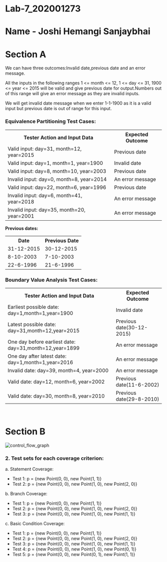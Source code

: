 # Lab-7_202001273

# Name - Joshi Hemangi Sanjaybhai
# Section A

We can have three outcomes:Invalid date,previous date and an error message.

All the inputs in the following ranges 1 <= month <= 12, 1 <= day <= 31, 1900 <= year <= 2015 will be valid and give previous date for output.Numbers out of this range will give an error message as they are invalid inputs.

We will get invalid date message when we enter 1-1-1900 as it is a valid input but previous date is out of range for this input.

### Equivalence Partitioning Test Cases:
<table>
  <tr>
    <th>Tester Action and Input Data</th>
    <th>Expected Outcome</th>
  </tr>
  <tr>
    <td>Valid input: day=31, month=12, year=2015</td>
    <td>Previous date</td>
  </tr>
  <tr>
    <td>Valid input: day=1, month=1, year=1900</td>
    <td>Invalid date</td>
  </tr>
  <tr>
    <td>Valid input: day=8, month=10, year=2003</td>
    <td>Previous date</td>
  </tr>
  <tr>
    <td>Invalid input: day=0, month=8, year=2014</td>
    <td>An error message</td>
  </tr>
  <tr>
    <td>Valid input: day=22, month=6, year=1996</td>
    <td>Previous date</td>
  </tr>
  <tr>
    <td>Invalid input: day=6, month=41, year=2018</td>
    <td>An error message</td>
  </tr>
  <tr>
    <td>Invalid input: day=35, month=20, year=2001</td>
    <td>An error message</td>
  </tr>
</table>

<b>Previous dates:</b>
<table>
  <tr>
    <th>Date</th>
    <th>Previous Date</th>
  </tr>
  <tr>
    <td>31-12-2015</td>
    <td>30-12-2015</td>
  </tr>
  <tr>
    <td>8-10-2003</td>
    <td>7-10-2003</td>
  </tr>
  <tr>
    <td>22-6-1996</td>
    <td>21-6-1996</td>
  </tr>
</table>


### Boundary Value Analysis Test Cases:

<table>
  <tr>
    <th>Tester Action and Input Data</th>
    <th>Expected Outcome</th>
  </tr>
  <tr>
    <td> Earliest possible date: day=1,month=1,year=1900</td>
    <td>Invalid date</td>
  </tr>
  <tr>
    <td>Latest possible date: day=31,month=12,year=2015</td>
    <td>Previous date(30-12-2015)</td>
  </tr>
  <tr>
    <td>One day before earliest date: day=31,month=12,year=1899</td>
    <td>An error message</td>
  </tr>
  <tr>
    <td>One day after latest date: day=1,month=1,year=2016</td>
    <td>An error message</td>
  </tr>
  <tr>
    <td>Invalid date: day=39, month=4, year=2000</td>
    <td>An error message</td>
  </tr>
  <tr>
    <td>Valid date: day=12, month=6, year=2002</td>
    <td>Previous date(11-6-2002)</td>
  </tr>
  <tr>
    <td>Valid date: day=30, month=8, year=2010</td>
    <td>Previous date(29-8-2010)</td>
  </tr>
</table>
</br>

# Section B

![control_flow_graph](https://user-images.githubusercontent.com/75674184/232739432-805ebb7e-dbeb-4a9c-9d06-8a66fcb4cfe2.png)

### 2. Test sets for each coverage criterion:

a. Statement Coverage:
- Test 1: p = {new Point(0, 0), new Point(1, 1)}
- Test 2: p = {new Point(0, 0), new Point(1, 0), new Point(2, 0)}

b. Branch Coverage:
- Test 1: p = {new Point(0, 0), new Point(1, 1)}
- Test 2: p = {new Point(0, 0), new Point(1, 0), new Point(2, 0)}
- Test 3: p = {new Point(0, 0), new Point(1, 0), new Point(1, 1)}

c. Basic Condition Coverage:
- Test 1: p = {new Point(0, 0), new Point(1, 1)}
- Test 2: p = {new Point(0, 0), new Point(1, 0), new Point(2, 0)}
- Test 3: p = {new Point(0, 0), new Point(1, 0), new Point(1, 1)}
- Test 4: p = {new Point(0, 0), new Point(1, 0), new Point(0, 1)}
- Test 5: p = {new Point(0, 0), new Point(0, 1), new Point(1, 1)}
